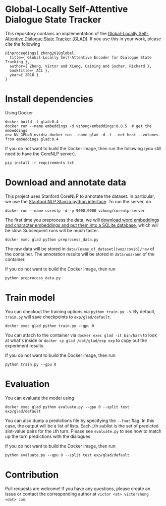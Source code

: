 # Global-Locally Self-Attentive Dialogue State Tracker

This repository contains an implementation of the [Global-Locally Self-Attentive Dialogue State Tracker (GLAD)](https://arxiv.org/abs/1805.09655).
If you use this in your work, please cite the following

```
@inproceedings{ zhong2018global,
  title={ Global-Locally Self-Attentive Encoder for Dialogue State Tracking },
  author={ Zhong, Victor and Xiong, Caiming and Socher, Richard },
  booktitle={ ACL },
  year={ 2018 }
}
```


# Install dependencies

Using Docker

```
docker build -t glad:0.4 .
docker run --name embeddings -d vzhong/embeddings:0.0.5  # get the embeddings
env NV_GPU=0 nvidia-docker run --name glad -d -t --net host --volumes-from embeddings glad:0.4
```

If you do not want to build the Docker image, then run the following (you still need to have the CoreNLP server).

```
pip install -r requirements.txt
```

# Download and annotate data

This project uses Stanford CoreNLP to annotate the dataset.
In particular, we use the [Stanford NLP Stanza python interface](https://github.com/stanfordnlp/stanza).
To run the server, do

```
docker run --name corenlp -d -p 9000:9000 vzhong/corenlp-server
```

The first time you preprocess the data, we will [download word embeddings and character embeddings and put them into a SQLite database](https://github.com/vzhong/embeddings), which will be slow.
Subsequent runs will be much faster.

```
docker exec glad python preprocess_data.py
```

The raw data will be stored in `data/[name_of_dataset](woz/covid)/raw` of the container.
The annotation results will be stored in `data/woz/ann` of the container.

If you do not want to build the Docker image, then run

```
python preprocess_data.py
```


# Train model

You can checkout the training options via `python train.py -h`.
By default, `train.py` will save checkpoints to `exp/glad/default`.

```
docker exec glad python train.py --gpu 0
```

You can attach to the container via `docker exec glad -it bin/bash` to look at what's inside or `docker cp glad /opt/glad/exp exp` to copy out the experiment results.

If you do not want to build the Docker image, then run

```
python train.py --gpu 0
```


# Evaluation

You can evaluate the model using

```
docker exec glad python evaluate.py --gpu 0 --split test exp/glad/default
```

You can also dump a predictions file by specifying the `--fout` flag.
In this case, the output will be a list of lists.
Each `i`th sublist is the set of predicted slot-value pairs for the `i`th turn.
Please see `evaluate.py` to see how to match up the turn predictions with the dialogues.

If you do not want to build the Docker image, then run

```
python evaluate.py --gpu 0 --split test exp/glad/default
```


# Contribution

Pull requests are welcome!
If you have any questions, please create an issue or contact the corresponding author at `victor <at> victorzhong <dot> com`.
